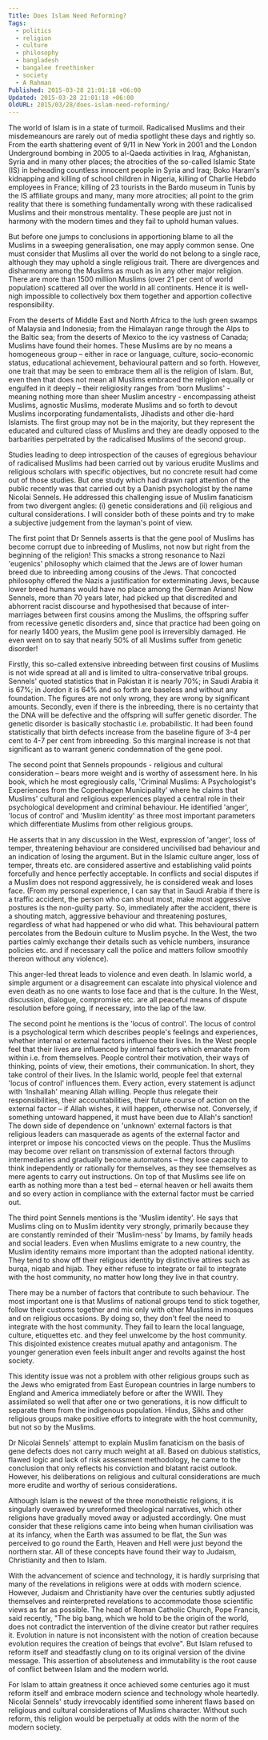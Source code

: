 ```yaml
---
Title: Does Islam Need Reforming?
Tags:
  - politics
  - religion
  - culture
  - philosophy
  - bangladesh
  - bangalee freethinker
  - society
  - A Rahman
Published: 2015-03-28 21:01:18 +06:00
Updated: 2015-03-28 21:01:18 +06:00
OldURL: 2015/03/28/does-islam-need-reforming/
---
```


The world of Islam is in a state of turmoil. Radicalised Muslims and their misdemeanours are rarely out of media spotlight these days and rightly so. From the earth shattering event of 9/11 in New York in 2001 and the London Underground bombing in 2005 to al-Qaeda activities in Iraq, Afghanistan, Syria and in many other places; the atrocities of the so-called Islamic State (IS) in beheading countless innocent people in Syria and Iraq; Boko Haram's kidnapping and killing of school children in Nigeria, killing of Charlie Hebdo employees in France; killing of 23 tourists in the Bardo museum in Tunis by the IS affiliate groups and many, many more atrocities; all point to the grim reality that there is something fundamentally wrong with these radicalised Muslims and their monstrous mentality. These people are just not in harmony with the modern times and they fail to uphold human values.

But before one jumps to conclusions in apportioning blame to all the Muslims in a sweeping generalisation, one may apply common sense. One must consider that Muslims all over the world do not belong to a single race, although they may uphold a single religious trait. There are divergences and disharmony among the Muslims as much as in any other major religion. There are more than 1500 million Muslims (over 21 per cent of world population) scattered all over the world in all continents. Hence it is well- nigh impossible to collectively box them together and apportion collective responsibility. 

From the deserts of Middle East and North Africa to the lush green swamps of Malaysia and Indonesia; from the Himalayan range through the Alps to the Baltic sea; from the deserts of Mexico to the icy vastness of Canada; Muslims have found their homes. These Muslims are by no means a homogeneous group – either in race or language, culture, socio-economic status, educational achievement, behavioural pattern and so forth. However, one trait that may be seen to embrace them all is the religion of Islam. But, even then that does not mean all Muslims embraced the religion equally or engulfed in it deeply – their religiosity ranges from 'born Muslims' - meaning nothing more than sheer Muslim ancestry - encompassing atheist Muslims, agnostic Muslims, moderate Muslims and so forth to devout Muslims incorporating fundamentalists, Jihadists and other die-hard Islamists. The first group may not be in the majority, but they represent the educated and cultured class of Muslims and they are deadly opposed to the barbarities perpetrated by the radicalised Muslims of the second group. 

Studies leading to deep introspection of the causes of egregious behaviour of radicalised Muslims had been carried out by various erudite Muslims and religious scholars with specific objectives, but no concrete result had come out of those studies. But one study which had drawn rapt attention of the public recently was that carried out by a Danish psychologist by the name Nicolai Sennels. He addressed this challenging issue of Muslim fanaticism from two divergent angles: (i) genetic considerations and (ii) religious and cultural considerations. I will consider both of these points and try to make a subjective judgement from the layman's point of view.

The first point that Dr Sennels asserts is that the gene pool of Muslims has become corrupt due to inbreeding of Muslims, not now but right from the beginning of the religion! This smacks a strong resonance to Nazi 'eugenics' philosophy which claimed that the Jews are of lower human breed due to inbreeding among cousins of the Jews. That concocted philosophy offered the Nazis a justification for exterminating Jews, because lower breed humans would have no place among the German Arians! Now Sennels, more than 70 years later, had picked up that discredited and abhorrent racist discourse and hypothesised that because of inter-marriages between first cousins among the Muslims, the offspring suffer from recessive genetic disorders and, since that practice had been going on for nearly 1400 years, the Muslim gene pool is irreversibly damaged. He even went on to say that nearly 50% of all Muslims suffer from genetic disorder! 

Firstly, this so-called extensive inbreeding between first cousins of Muslims is not wide spread at all and is limited to ultra-conservative tribal groups. Sennels' quoted statistics that in Pakistan it is nearly 70%; in Saudi Arabia it is 67%; in Jordon it is 64% and so forth are baseless and without any foundation. The figures are not only wrong, they are wrong by significant amounts. Secondly, even if there is the inbreeding, there is no certainty that the DNA will be defective and the offspring will suffer genetic disorder. The genetic disorder is basically stochastic i.e. probabilistic. It had been found statistically that birth defects increase from the baseline figure of 3-4 per cent to 4-7 per cent from inbreeding. So this marginal increase is not that significant as to warrant generic condemnation of the gene pool. 

The second point that Sennels propounds - religious and cultural consideration – bears more weight and is worthy of assessment here. In his book, which he most egregiously calls, 'Criminal Muslims: A Psychologist's Experiences from the Copenhagen Municipality' where he claims that Muslims' cultural and religious experiences played a central role in their psychological development and criminal behaviour. He identified 'anger', 'locus of control' and 'Muslim identity' as three most important parameters which differentiate Muslims from other religious groups.

He asserts that in any discussion in the West, expression of 'anger', loss of temper, threatening behaviour are considered uncivilised bad behaviour and an indication of losing the argument. But in the Islamic culture anger, loss of temper, threats etc. are considered assertive and establishing valid points forcefully and hence perfectly acceptable. In conflicts and social disputes if a Muslim does not respond aggressively, he is considered weak and loses face. (From my personal experience, I can say that in Saudi Arabia if there is a traffic accident, the person who can shout most, make most aggressive postures is the non-guilty party. So, immediately after the accident, there is a shouting match, aggressive behaviour and threatening postures, regardless of what had happened or who did what. This behavioural pattern percolates from the Bedouin culture to Muslim psyche. In the West, the two parties calmly exchange their details such as vehicle numbers, insurance policies etc. and if necessary call the police and matters follow smoothly thereon without any violence). 

This anger-led threat leads to violence and even death. In Islamic world, a simple argument or a disagreement can escalate into physical violence and even death as no one wants to lose face and that is the culture. In the West, discussion, dialogue, compromise etc. are all peaceful means of dispute resolution before going, if necessary, into the lap of the law. 

The second point he mentions is the 'locus of control'. The locus of control is a psychological term which describes people's feelings and experiences, whether internal or external factors influence their lives. In the West people feel that their lives are influenced by internal factors which emanate from within i.e. from themselves. People control their motivation, their ways of thinking, points of view, their emotions, their communication. In short, they take control of their lives. In the Islamic world, people feel that external 'locus of control' influences them. Every action, every statement is adjunct with 'Inshallah' meaning Allah willing. People thus relegate their responsibilities, their accountabilities, their future course of action on the external factor – if Allah wishes, it will happen, otherwise not. Conversely, if something untoward happened, it must have been due to Allah's sanction! The down side of dependence on 'unknown' external factors is that religious leaders can masquerade as agents of the external factor and interpret or impose his concocted views on the people. Thus the Muslims may become over reliant on transmission of external factors through intermediaries and gradually become automatons – they lose capacity to think independently or rationally for themselves, as they see themselves as mere agents to carry out instructions. On top of that Muslims see life on earth as nothing more than a test bed – eternal heaven or hell awaits them and so every action in compliance with the external factor must be carried out.

The third point Sennels mentions is the 'Muslim identity'. He says that Muslims cling on to Muslim identity very strongly, primarily because they are constantly reminded of their 'Muslim-ness' by Imams, by family heads and social leaders. Even when Muslims emigrate to a new country, the Muslim identity remains more important than the adopted national identity. They tend to show off their religious identity by distinctive attires such as burqa, niqab and hijab. They either refuse to integrate or fail to integrate with the host community, no matter how long they live in that country. 

There may be a number of factors that contribute to such behaviour. The most important one is that Muslims of national groups tend to stick together, follow their customs together and mix only with other Muslims in mosques and on religious occasions. By doing so, they don't feel the need to integrate with the host community. They fail to learn the local language, culture, etiquettes etc. and they feel unwelcome by the host community. This disjointed existence creates mutual apathy and antagonism. The younger generation even feels inbuilt anger and revolts against the host society.  
     
This identity issue was not a problem with other religious groups such as the Jews who emigrated from East European countries in large numbers to England and America immediately before or after the WWII. They assimilated so well that after one or two generations, it is now difficult to separate them from the indigenous population. Hindus, Sikhs and other religious groups make positive efforts to integrate with the host community, but not so by the Muslims.

Dr Nicolai Sennels' attempt to explain Muslim fanaticism on the basis of gene defects does not carry much weight at all. Based on dubious statistics, flawed logic and lack of risk assessment methodology, he came to the conclusion that only reflects his conviction and blatant racist outlook. However, his deliberations on religious and cultural considerations are much more erudite and worthy of serious considerations. 

Although Islam is the newest of the three monotheistic religions, it is singularly overawed by unreformed theological narratives, which other religions have gradually moved away or adjusted accordingly. One must consider that these religions came into being when human civilisation was at its infancy, when the Earth was assumed to be flat, the Sun was perceived to go round the Earth, Heaven and Hell were just beyond the northern star. All of these concepts have found their way to Judaism, Christianity and then to Islam.  

With the advancement of science and technology, it is hardly surprising that many of the revelations in religions were at odds with modern science. However, Judaism and Christianity have over the centuries subtly adjusted themselves and reinterpreted revelations to accommodate those scientific views as far as possible. The head of Roman Catholic Church, Pope Francis, said recently, "The big bang, which we hold to be the origin of the world, does not contradict the intervention of the divine creator but rather requires it. Evolution in nature is not inconsistent with the notion of creation because evolution requires the creation of beings that evolve". But Islam refused to reform itself and steadfastly clung on to its original version of the divine message. This assertion of absoluteness and immutability is the root cause of conflict between Islam and the modern world. 

For Islam to attain greatness it once achieved some centuries ago it must reform itself and embrace modern science and technology whole heartedly. Nicolai Sennels' study irrevocably identified some inherent flaws based on religious and cultural considerations of Muslims character. Without such reform, this religion would be perpetually at odds with the norm of the modern society.

